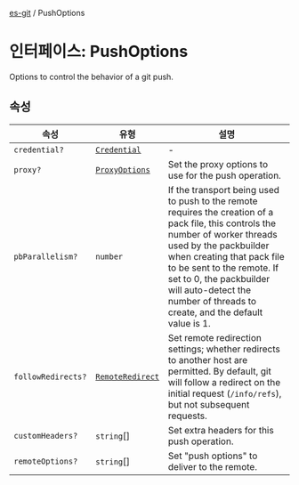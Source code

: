 [es-git](../globals.md) / PushOptions

# 인터페이스: PushOptions

Options to control the behavior of a git push.

## 속성

| 속성 | 유형 | 설명 |
| ------ | ------ | ------ |
| <a id="credential"></a> `credential?` | [`Credential`](../type-aliases/Credential.md) | - |
| <a id="proxy"></a> `proxy?` | [`ProxyOptions`](ProxyOptions.md) | Set the proxy options to use for the push operation. |
| <a id="pbparallelism"></a> `pbParallelism?` | `number` | If the transport being used to push to the remote requires the creation of a pack file, this controls the number of worker threads used by the packbuilder when creating that pack file to be sent to the remote. If set to 0, the packbuilder will auto-detect the number of threads to create, and the default value is 1. |
| <a id="followredirects"></a> `followRedirects?` | [`RemoteRedirect`](../type-aliases/RemoteRedirect.md) | Set remote redirection settings; whether redirects to another host are permitted. By default, git will follow a redirect on the initial request (`/info/refs`), but not subsequent requests. |
| <a id="customheaders"></a> `customHeaders?` | `string`[] | Set extra headers for this push operation. |
| <a id="remoteoptions"></a> `remoteOptions?` | `string`[] | Set "push options" to deliver to the remote. |
